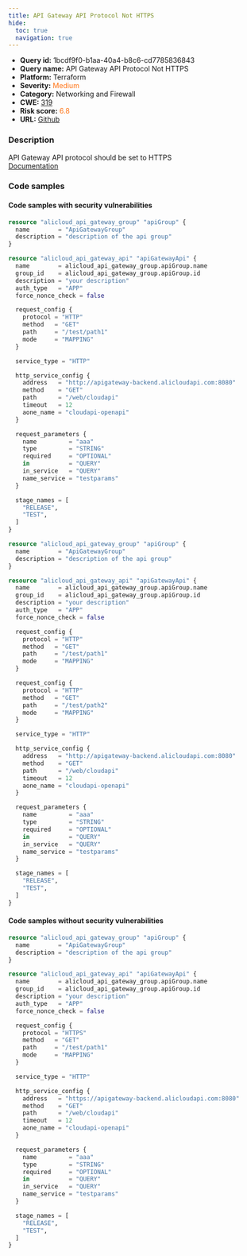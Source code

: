 ```yaml
---
title: API Gateway API Protocol Not HTTPS
hide:
  toc: true
  navigation: true
---
```


<style>
  .highlight .hll {
    background-color: #ff171742;
  }
  .md-content {
    max-width: 1100px;
    margin: 0 auto;
  }
</style>

-   **Query id:** 1bcdf9f0-b1aa-40a4-b8c6-cd7785836843
-   **Query name:** API Gateway API Protocol Not HTTPS
-   **Platform:** Terraform
-   **Severity:** <span style="color:#ff7213">Medium</span>
-   **Category:** Networking and Firewall
-   **CWE:** <a href="https://cwe.mitre.org/data/definitions/319.html" onclick="newWindowOpenerSafe(event, 'https://cwe.mitre.org/data/definitions/319.html')">319</a>
-   **Risk score:** <span style="color:#ff7213">6.8</span>
-   **URL:** [Github](https://github.com/Checkmarx/kics/tree/master/assets/queries/terraform/alicloud/api_gateway_api_protocol_not_https)

### Description
API Gateway API protocol should be set to HTTPS<br>
[Documentation](https://registry.terraform.io/providers/aliyun/alicloud/latest/docs/resources/api_gateway_api#protocol)

### Code samples
#### Code samples with security vulnerabilities
```tf title="Positive test num. 1 - tf file" hl_lines="14"
resource "alicloud_api_gateway_group" "apiGroup" {
  name        = "ApiGatewayGroup"
  description = "description of the api group"
}

resource "alicloud_api_gateway_api" "apiGatewayApi" {
  name        = alicloud_api_gateway_group.apiGroup.name
  group_id    = alicloud_api_gateway_group.apiGroup.id
  description = "your description"
  auth_type   = "APP"
  force_nonce_check = false

  request_config {
    protocol = "HTTP"
    method   = "GET"
    path     = "/test/path1"
    mode     = "MAPPING"
  }

  service_type = "HTTP"

  http_service_config {
    address   = "http://apigateway-backend.alicloudapi.com:8080"
    method    = "GET"
    path      = "/web/cloudapi"
    timeout   = 12
    aone_name = "cloudapi-openapi"
  }

  request_parameters {
    name         = "aaa"
    type         = "STRING"
    required     = "OPTIONAL"
    in           = "QUERY"
    in_service   = "QUERY"
    name_service = "testparams"
  }

  stage_names = [
    "RELEASE",
    "TEST",
  ]
}

```
```tf title="Positive test num. 2 - tf file" hl_lines="21 14"
resource "alicloud_api_gateway_group" "apiGroup" {
  name        = "ApiGatewayGroup"
  description = "description of the api group"
}

resource "alicloud_api_gateway_api" "apiGatewayApi" {
  name        = alicloud_api_gateway_group.apiGroup.name
  group_id    = alicloud_api_gateway_group.apiGroup.id
  description = "your description"
  auth_type   = "APP"
  force_nonce_check = false

  request_config {
    protocol = "HTTP"
    method   = "GET"
    path     = "/test/path1"
    mode     = "MAPPING"
  }

  request_config {
    protocol = "HTTP"
    method   = "GET"
    path     = "/test/path2"
    mode     = "MAPPING"
  }

  service_type = "HTTP"

  http_service_config {
    address   = "http://apigateway-backend.alicloudapi.com:8080"
    method    = "GET"
    path      = "/web/cloudapi"
    timeout   = 12
    aone_name = "cloudapi-openapi"
  }

  request_parameters {
    name         = "aaa"
    type         = "STRING"
    required     = "OPTIONAL"
    in           = "QUERY"
    in_service   = "QUERY"
    name_service = "testparams"
  }

  stage_names = [
    "RELEASE",
    "TEST",
  ]
}

```


#### Code samples without security vulnerabilities
```tf title="Negative test num. 1 - tf file"
resource "alicloud_api_gateway_group" "apiGroup" {
  name        = "ApiGatewayGroup"
  description = "description of the api group"
}

resource "alicloud_api_gateway_api" "apiGatewayApi" {
  name        = alicloud_api_gateway_group.apiGroup.name
  group_id    = alicloud_api_gateway_group.apiGroup.id
  description = "your description"
  auth_type   = "APP"
  force_nonce_check = false

  request_config {
    protocol = "HTTPS"
    method   = "GET"
    path     = "/test/path1"
    mode     = "MAPPING"
  }

  service_type = "HTTP"

  http_service_config {
    address   = "https://apigateway-backend.alicloudapi.com:8080"
    method    = "GET"
    path      = "/web/cloudapi"
    timeout   = 12
    aone_name = "cloudapi-openapi"
  }

  request_parameters {
    name         = "aaa"
    type         = "STRING"
    required     = "OPTIONAL"
    in           = "QUERY"
    in_service   = "QUERY"
    name_service = "testparams"
  }

  stage_names = [
    "RELEASE",
    "TEST",
  ]
}

```

